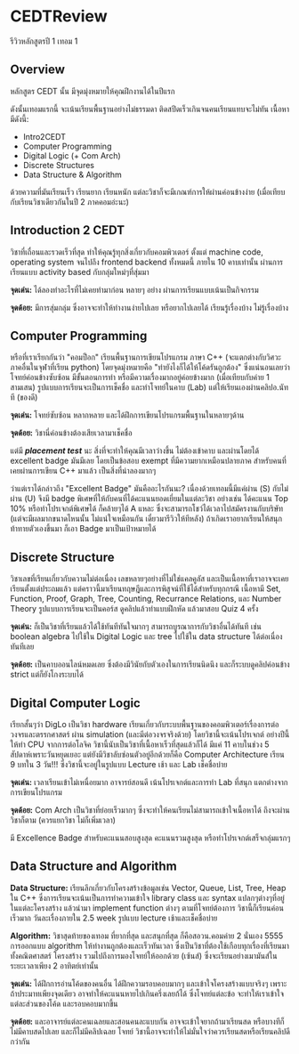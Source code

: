 # CEDTReview
รีวิวหลักสูตรปี 1 เทอม 1
## Overview
หลักสูตร CEDT นั้น มีจุดมุ่งหมายให้คุณฝึกงานได้ในปีแรก

ดังนั้นเทอมแรกนี้ จะเน้นเรียนพื้นฐานอย่างไม่ธรรมดา ติดสปีดเร็วเกินจนคนเรียนแทบจะไม่ทัน เนื้อหามีดังนี้:
- Intro2CEDT
- Computer Programming
- Digital Logic (+ Com Arch)
- Discrete Structures
- Data Structure & Algorithm
 
ด้วยความที่มันเรียนเร็ว เรียนยาก เรียนหนัก แต่ละวิชาก็จะมีเกณฑ์การให้ผ่านค่อนข้างง่าย (เมื่อเทียบกับเรียนวิชาเดียวกันในปี 2 ภาคคอมอ่ะนะ)

## Introduction 2 CEDT
วิชาที่เถื่อนและรวดเร็วที่สุด ทำให้คุณรู้ทุกสิ่งเกี่ยวกับคอมพิวเตอร์ ตั้งแต่ machine code, operating system จนไปถึง frontend backend ทั้งหมดนี้ ภายใน 10 คาบเท่านั้น ผ่านการเรียนแบบ activity based กับกลุ่มใหม่ๆที่สุ่มมา

**จุดเด่น:** ได้ลองทำอะไรที่ไม่เคยทำมาก่อน หลายๆ อย่าง ผ่านการเรียนแบบเน้นเป็นกิจกรรม

**จุดด้อย:** มีการสุ่มกลุ่ม ซึ่งอาจจะทำให้ทำงานง่ายไปเลย หรือยากไปเลยได้ เรียนรู้เรื่องบ้าง ไม่รู้เรื่องบ้าง

## Computer Programming
หรือที่เราเรียกกันว่า "คอมป็อก" เรียนพื้นฐานการเขียนโปรแกรม ภาษา C++ (จะแตกต่างกับวิศวะภาคอื่นในจุฬาที่เรียน python) โดยจุดมุ่งหมายคือ "ทำยังไงก็ได้ให้โค้ดรันถูกต้อง" ซึ่งแน่นอนเลยว่าโจทย์ค่อนข้างซับซ้อน มีขั้นตอนการทำ หรือมีความเรื่องมากอยู่ค่อยข้างมาก (เมื่อเทียบกับค่าย 1 สามเสน) รูปแบบการเรียนจะเป็นการเช็คชื่อ และทำโจทย์ในคาบ (Lab) แต่ให้เรียนเองผ่านคลิปอ.นัทที (ของดี)

**จุดเด่น:** โจทย์ซับซ้อน หลากหลาย และได้ฝึกการเขียนโปรแกรมพื้นฐานในหลายๆด้าน

**จุดด้อย:** วิชานี่ค่อนข้างต้องเสียเวลามาเช็คชื่อ

แต่มี ***placement test*** นะ สิ่งที่จะทำให้คุณมีเวลาว่างขึ้น ไม่ต้องเข้าคาบ และผ่านโดยได้ excellent badge มันมีเลย โดยเป็นข้อสอบ exempt ที่มีความยากเหมือนปลายภาค สำหรับคนที่เคยผ่านการเขียน C++ มาแล้ว เป็นสิ่งที่น่าลองมากๆ

ว่าแต่เราได้กล่าวถึง "Excellent Badge" มันคืออะไรกันนะ? เนื่องด้วยเทอมนี้มีแค่ผ่าน (S) กับไม่ผ่าน (U) จึงมี badge พิเศษที่ให้กับคนที่ได้คะแนนยอดเยี่ยมในแต่ละวิชา อย่างเช่น ได้คะแนน Top 10% หรือทำโปรเจกต์พิเศษได้ ก็คล้ายๆได้ A แหละ ซึ่งจะสามารถโชว์ได้เวลาไปสมัครงานกับบริษัท (แต่จะมีผลมากขนาดไหนนั้น ไม่แน่ใจเหมือนกัน เดี๋ยวมารีวิวให้ทีหลัง) ถ้าเกิดเราอยากเรียนให้สนุก ท้าทายตัวเองขึ้นมา ก็เอา Badge มาเป็นเป้าหมายได้

## Discrete Structure
วิชาเลขที่เรียนเกี่ยวกับความไม่ต่อเนื่อง เลขหลายๆอย่างที่ไม่ใช่แคลคูลัส และเป็นเนื้อหาที่เราอาจจะเคยเรียนตั้งแต่ประถมแล้ว แต่คราวนี้มาเรียนทฤษฎีและการพิสูจน์ที่ใช้ได้สำหรับทุกกรณี เนื้อหามี Set, Function, Proof, Graph, Tree, Counting, Recurrance Relations, และ Number Theory รูปแบบการเรียนจะเป็นคอร์ส ดูคลิปแล้วทำแบบฝึกหัด แล้วมาสอบ Quiz 4 ครั้ง

**จุดเด่น:** ก็เป็นวิชาที่เรียนแล้วได้ใช้ทันทีทันใจมากๆ สามารถบูรณาการกับวิชาอื่นได้ทันที เช่น boolean algebra ไปใช้ใน Digital Logic และ tree ไปใช้ใน data structure ได้ต่อเนื่อง ทันทีเลย

**จุดด้อย:** เป็นคาบออนไลน์หมดเลย ซึ่งต้องมีวินัยกับตัวเองในการเรียนนิดนึง และก็ระบบดูคลิปค่อนข้าง strict แต่ก็ยังโกงระบบได้

## Digital Computer Logic
เรียกสั้นๆว่า DigLo เป็นวิชา hardware เรียนเกี่ยวกับระบบพื้นฐานของคอมพิวเตอร์เรื่องการต่อวงจรและตรรกศาสตร์ ผ่าน simulation (และมีต่อวงจรจริงด้วย) โดยวิชานี้จะเน้นโปรเจกต์ อย่างปีนี้ให้ทำ CPU จากการต่อโลจิค
วิชานี้นับเป็นวิชาที่เนื้อหาเร็วที่สุดแล้วก็ได้ มีแค่ 11 คาบในช่วง 5 สัปดาห์เพราะวันหยุดเยอะ แต่ยังมีวิชาลับซ่อนตัวอยู่อีกด้วยก็คือ Computer Architecture เรียน 9 บทใน 3 วัน!!! ซึ่งวิชานี้จะอยู่ในรูปแบบ Lecture เช้า และ Lab เช็คชื่อบ่าย

**จุดเด่น:** เวลาเรียนเข้าไม่เหนื่อยมาก อาจารย์สอนดี เน้นโปรเจกต์และการทำ Lab ที่สนุก แตกต่างจากการเขียนโปรแกรม

**จุดด้อย:** Com Arch เป็นวิชาที่ย่อยเร็วมากๆ ซึ่งจะทำให้คนเรียนไม่สามารถเข้าใจเนื้อหาได้ ถึงจะผ่านวิชาก็ตาม (ควรแยกวิชา ไม่ก็เพิ่มเวลา)

มี Excellence Badge สำหรับคะแนนสอบสูงสุด คะแนนรวมสูงสุด หรือทำโปรเจกต์เสร็จกลุ่มแรกๆ

## Data Structure and Algorithm
**Data Structure:** เรียนลึกเกี่ยวกับโครงสร้างข้อมูลเช่น Vector, Queue, List, Tree, Heap ใน C++ ซึ่งการเรียนจะเน้นเป็นการทำความเข้าใจ library class และ syntax แปลกๆต่างๆที่อยู่ในแต่ละโครงสร้าง แล้วนำมา implement function ต่างๆ ตามที่โจทย์ต้องการ วิชานี้ก็เรียนค่อนเร็วมาก วันละเรื่องภายใน 2.5 week รูปแบบ lecture เช้าและเช็คชื่อบ่าย

**Algorithm:** วิชาสุดท้ายของเทอม ที่ยากที่สุด และสนุกที่สุด ก็คือสอวน.คอมค่าย 2 นั่นเอง 5555 การออกแบบ algorithm ให้ทำงานถูกต้องและเร็วทันเวลา ซึ่งเป็นวิชาที่ต้องใช้เกือบทุกเรื่องที่เรียนมา ทั้งคณิตศาสตร์ โครงสร้าง รวมไปถึงการมองโจทย์ให้ออกด้วย (เซ้นส์) ซึ่งจะเรียนอย่างเมามันส์ในระยะเวลาเพียง 2 อาทิตย์เท่านั้น

**จุดเด่น:** ได้ฝึกการอ่านโค้ดของคนอื่น ได้ฝึกความรอบคอบมากๆ และเข้าใจโครงสร้างแบบจริงๆ เพราะถ้าประมาทเพียงจุดเดียว อาจทำให้คะแนนหายไปเกินครึ่งเลยก้ได้ ซึ่งโจทย์แต่ละข้อ จะทำให้เราเข้าใจแต่ละส่วนของโค้ด และรอบคอบมากขึ้น

**จุดด้อย:**  และอาจารย์แต่ละคนเฉลยและสอนคนละแบบกัน อาจจะเข้าใจยากถ้ามาเรียนสด หรือบางทีก็ไม่มีคาบสดไปเลย และก็ไม่มีคลิปเฉลย
โจทย์ วิชานี้อาจจะทำให้ไม่มั่นใจว่าควรเรียนสดหรือเรียนคลิปดีกว่ากัน 
